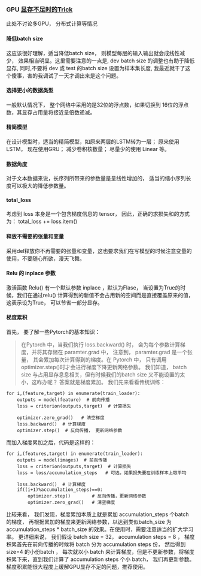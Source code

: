 ### GPU [显存不足时的Trick](https://blog.csdn.net/Zserendipity/article/details/105301983?utm_medium=distribute.pc_relevant.none-task-blog-BlogCommendFromMachineLearnPai2-3.channel_param&depth_1-utm_source=distribute.pc_relevant.none-task-blog-BlogCommendFromMachineLearnPai2-3.channel_param)

此处不讨论多GPU， 分布式计算等情况

#### 降低batch size
这应该很好理解，适当降低batch size， 则模型每层的输入输出就会成线性减少， 效果相当明显。这里需要注意的一点是, dev batch size 的调整也有助于降低显存, 同时,不要将 dev 或 test 的batch size 设置为样本集长度, 我最近就干了这个傻事，害的我调试了一天才调出来是这个问题。
#### 选择更小的数据类型
一般默认情况下， 整个网络中采用的是32位的浮点数，如果切换到 16位的浮点数，其显存占用量将接近呈倍数递减。
#### 精简模型
在设计模型时，适当的精简模型，如原来两层的LSTM转为一层； 原来使用LSTM， 现在使用GRU； 减少卷积核数量； 尽量少的使用 Linear 等。
#### 数据角度
对于文本数据来说，长序列所带来的参数量是呈线性增加的， 适当的缩小序列长度可以极大的降低参数量。
#### total_loss
考虑到 loss 本身是一个包含梯度信息的 tensor， 因此，正确的求损失和的方式为：
total_loss += loss.item()
#### 释放不需要的张量和变量
采用del释放你不再需要的张量和变量，这也要求我们在写模型的时候注意变量的使用，不要随心所欲，漫天飞舞。
#### Relu 的 inplace 参数
激活函数 Relu() 有一个默认参数 inplace ，默认为Flase， 当设置为True的时候，我们在通过relu() 计算得到的新值不会占用新的空间而是直接覆盖原来的值，这表示设为True， 可以节省一部分显存。
#### 梯度累积
首先， 要了解一些Pytorch的基本知识：
> 在Pytorch 中，当我们执行 loss.backward() 时， 会为每个参数计算梯度，并将其存储在 paramter.grad 中， 注意到， paramter.grad 是一个张量， 其会累加每次计算得到的梯度。在 Pytorch 中， 只有调用 optimizer.step()时才会进行梯度下降更新网络参数。
我们知道， batch size 与占用显存息息相关，但有时候我们的batch size 又不能设置的太小，这咋办呢？ 答案就是梯度累加。
我们先来看看传统训练：
```
for i,(feature,target) in enumerate(train_loader):
    outputs = model(feature)  # 前向传播
    loss = criterion(outputs,target)  # 计算损失
 
    optimizer.zero_grad()   # 清空梯度
    loss.backward()  # 计算梯度
    optimizer.step()  # 反向传播， 更新网络参数
```
而加入梯度累加之后，代码是这样的：
```
for i,(features,target) in enumerate(train_loader):
    outputs = model(images)  # 前向传播
    loss = criterion(outputs,target)  # 计算损失
    loss = loss/accumulation_steps   # 可选，如果损失要在训练样本上取平均
 
    loss.backward()  # 计算梯度
    if((i+1)%accumulation_steps)==0:
        optimizer.step()        # 反向传播，更新网络参数
        optimizer.zero_grad()   # 清空梯度
```
比较来看， 我们发现，梯度累加本质上就是累加 accumulation_steps 个batch 的梯度， 再根据累加的梯度来更新网络参数，以达到类似batch_size 为 accumulation_steps * batch_size 的效果。在使用时，需要注意适当的扩大学习率。
更详细来说， 我们假设 batch size = 32， accumulation steps = 8 ， 梯度积累首先在前向传播的时候将 batch 分为 accumulation steps 份， 然后得到 size=4 的小份batch ， 每次就以小 batch 来计算梯度，但是不更新参数，将梯度积累下来，直到我们计算了 accumulation steps 个小 batch， 我们再更新参数。
梯度积累能很大程度上缓解GPU显存不足的问题，推荐使用。